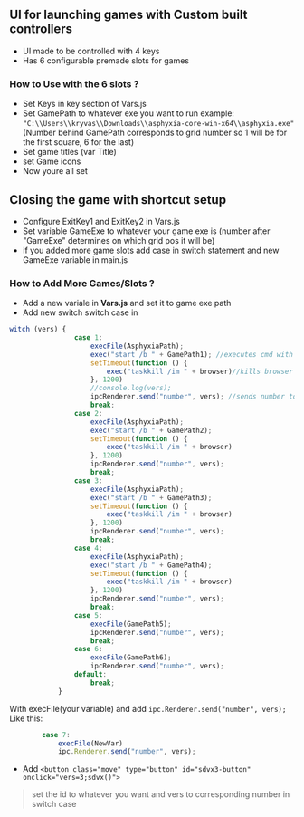 ## UI for launching games with Custom built controllers
- UI made to be controlled with 4 keys
- Has 6 configurable premade slots for games
### How to Use with the 6 slots ?
- Set Keys in key section of Vars.js
- Set GamePath to whatever exe you want to run example: ``"C:\\Users\\kryvas\\Downloads\\asphyxia-core-win-x64\\asphyxia.exe"``
(Number behind GamePath corresponds to grid number so 1 will be for the first square, 6 for the last)
- Set game titles (var Title)
- set Game icons
- Now youre all set

 ## Closing the game with shortcut setup
 - Configure ExitKey1 and ExitKey2 in Vars.js
 - Set variable GameExe to whatever your game exe is (number after "GameExe" determines on which grid pos it will be)
 - if you added more game slots add case in switch statement and new GameExe variable in main.js

### How to Add More Games/Slots ?
- Add a new variale in **Vars.js** and set it to game exe path
- Add new switch switch case in
```javascript   
witch (vers) {
                case 1:
                    execFile(AsphyxiaPath);
                    exec("start /b " + GamePath1); //executes cmd with start and path
                    setTimeout(function () {
                        exec("taskkill /im " + browser)//kills browser
                    }, 1200)
                    //console.log(vers);
                    ipcRenderer.send("number", vers); //sends number to main which tells main what to kill on shortcut
                    break;
                case 2:
                    execFile(AsphyxiaPath);
                    exec("start /b " + GamePath2);
                    setTimeout(function () {
                        exec("taskkill /im " + browser)
                    }, 1200)
                    ipcRenderer.send("number", vers);
                    break;
                case 3:
                    execFile(AsphyxiaPath);
                    exec("start /b " + GamePath3);
                    setTimeout(function () {
                        exec("taskkill /im " + browser)
                    }, 1200)
                    ipcRenderer.send("number", vers);
                    break;
                case 4:
                    execFile(AsphyxiaPath);
                    exec("start /b " + GamePath4);
                    setTimeout(function () {
                        exec("taskkill /im " + browser)
                    }, 1200)
                    ipcRenderer.send("number", vers);
                    break;
                case 5:
                    execFile(GamePath5);
                    ipcRenderer.send("number", vers);
                    break;
                case 6:
                    execFile(GamePath6);
                    ipcRenderer.send("number", vers);
                default:
                    break;
            }
```
With execFile(your variable)
and add ``ipc.Renderer.send("number", vers);``
Like this: 
```javascript
        case 7:
            execFile(NewVar)
            ipc.Renderer.send("number", vers);
```

- Add ```<button class="move" type="button" id="sdvx3-button"  onclick="vers=3;sdvx()"> ```
 > set the id to whatever you want and vers to corresponding number in switch case
 

